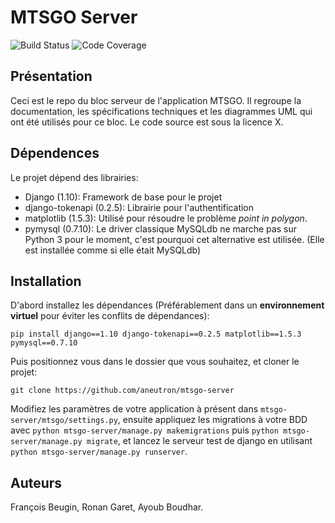 # MTSGO Server
![Build Status](https://api.travis-ci.com/aneutron/mtsgo-server.svg?token=wgWk1dajYyv8wpbcqiyk&branch=dev-alpha)
![Code Coverage](https://codecov.io/github/aneutron/mtsgo-server/coverage.svg?branch=dev-alpha&token=DCy53fzIpa)

## Présentation

Ceci est le repo du bloc serveur de l'application MTSGO. Il regroupe la documentation, les spécifications techniques et les diagrammes UML qui ont été utilisés pour ce bloc. Le code source est sous la licence X.

## Dépendences

Le projet dépend des librairies:
- Django (1.10): Framework de base pour le projet
- django-tokenapi (0.2.5): Librairie pour l'authentification
- matplotlib (1.5.3): Utilisé pour résoudre le problème _point in polygon_.
- pymysql (0.7.10): Le driver classique MySQLdb ne marche pas sur Python 3 pour le moment, c'est pourquoi cet alternative est utilisée. (Elle est installée comme si elle était MySQLdb)

## Installation

D'abord installez les dépendances (Préférablement dans un __environnement virtuel__ pour éviter les conflits de dépendances):

`pip install django==1.10 django-tokenapi==0.2.5 matplotlib==1.5.3 pymysql==0.7.10`

Puis positionnez vous dans le dossier que vous souhaitez, et cloner le projet:

`git clone https://github.com/aneutron/mtsgo-server`

Modifiez les paramètres de votre application à présent dans `mtsgo-server/mtsgo/settings.py`, ensuite appliquez les migrations à votre BDD avec `python mtsgo-server/manage.py makemigrations` puis `python mtsgo-server/manage.py migrate`, et lancez le serveur test de django en utilisant `python mtsgo-server/manage.py runserver`.

## Auteurs

François Beugin, Ronan Garet, Ayoub Boudhar.
